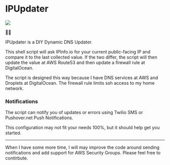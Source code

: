 # IPUpdater

![](https://img.shields.io/badge/kinda-%20useful-blue) 

:man_shrugging:

IPUpdater is a DIY Dynamic DNS Updater.

This shell script will ask IPInfo.io for your current public-facing IP and compare it to the last collected value. If the two differ, the script will then update the value at AWS Route53 and then update a firewall rule at DigitalOcean.

The script is designed this way because I have DNS services at AWS and Droplets at DigitalOcean.  The firewall rule limits ssh access to my home network.

### Notifications

The script can notify you of updates or errors using Twilio SMS or Pushover.net Push Notifications.

This configuration may not fit your needs 100%, but it should help get you started.

----

When I have some more time, I will may improve the code around sending notifications and add support for AWS Security Groups.  Please feel free to contirbute.